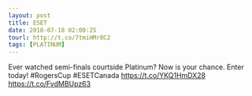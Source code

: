 ```yaml
---
layout: post
title: ESET
date: 2018-07-18 02:00:25
tourl: http://t.co/7tmiHMr0C2
tags: [PLATINUM]
---
```

Ever watched semi-finals courtside Platinum? Now is your chance. Enter today! #RogersCup #ESETCanada https://t.co/YKQ1HmDX28 https://t.co/FvdMBUpz63